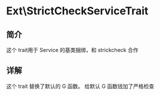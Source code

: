 # Ext\StrictCheckServiceTrait

## 简介
这个 trait用于 Service 的基类捆绑，和 strickcheck 合作

## 详解
这个 trait 替换了默认的 G 函数。
给默认 G 函数钱加了严格检查